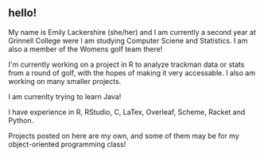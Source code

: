 ## hello! 

My name is Emily Lackershire (she/her) and I am currently a second year at Grinnell College were I am studying Computer Sciene and Statistics. I am also a member of the Womens golf team there!

I'm currently working on a project in R to analyze trackman data or stats from a round of golf, with the hopes of making it very accessable. I also am working on many smaller projects. 

I am currenlty trying to learn Java!

I have experience in  R, RStudio, C, LaTex, Overleaf, Scheme, Racket and Python.

Projects posted on here are my own, and some of them may be for my object-oriented programming class!
